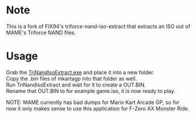 # Note
This is a fork of FIX94's triforce-nand-iso-extract that extracts an ISO out of MAME's Triforce NAND files.

# Usage
Grab the [TriNandIsoExtract.exe](bin/TriNandIsoExtract.exe?raw=true) and place it into a new folder.  
Copy the .bin files of mkartagp into that folder as well.  
Run TriNandIsoExtract and wait for it to create a OUT.BIN.  
Rename that OUT.BIN to for example game.iso, it is now ready to play.  

NOTE: MAME currently has bad dumps for Mario Kart Arcade GP, so for now it only makes sense to use this application for F-Zero AX Monster Ride.
